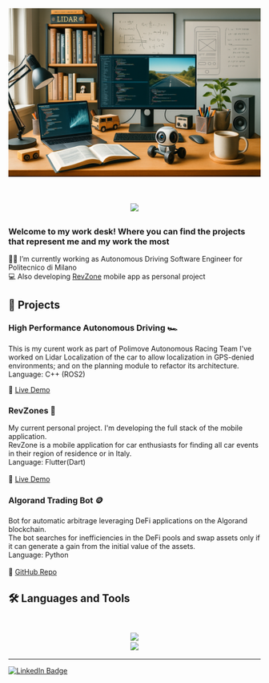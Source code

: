 <img src="https://github.com/BorsattoAndrea/BorsattoAndrea/blob/main/my_desk_generated4.PNG" alt="Banner of a developer sitting in front of a desk">


<h1 align="center">
    <img src="https://readme-typing-svg.herokuapp.com/?font=Inter&size=35&center=true&vCenter=true&width=500&height=70&color=4493F8&duration=5500&lines=+Hi,+I'm+Andrea+Borsatto!+👋;+Welcome+to+my+work+desk+🖥️;" />
</h1>

### Welcome to my work desk! Where you can find the projects that represent me and my work the most

👨‍💻 I’m currently working as Autonomous Driving Software Engineer for Politecnico di Milano<br>
💻 Also developing <a href="https://play.google.com/store/apps/details?id=com.scepapp.revzone&hl=it">RevZone</a> mobile app as personal project

## 📁 Projects

### High Performance Autonomous Driving 🏎️
This is my curent work as part of Polimove Autonomous Racing Team
I've worked on Lidar Localization of the car to allow localization in GPS-denied environments; and on the planning module to refactor its architecture.
Language: C++ (ROS2)

🚀 [Live Demo](https://www.youtube.com/watch?v=P6161bfa-WY)

### RevZones 📱
My current personal project. I'm developing the full stack of the mobile application.<br>
RevZone is a mobile application for car enthusiasts for finding all car events in their region of residence or in Italy.<br>
Language: Flutter(Dart)<br>
<br>
🚀 [Live Demo](sdfg)

### Algorand Trading Bot 🪙
Bot for automatic arbitrage leveraging DeFi applications on the Algorand blockchain.<br>
The bot searches for inefficiencies in the DeFi pools and swap assets only if it can generate a gain from the initial value of the assets.<br>
Language: Python<br>
<br>
🔗 [GitHub Repo](sdfg)


## 🛠️ Languages and Tools

<br>
<p align="center">
  <img src="https://skillicons.dev/icons?i=ros,cpp,python,matlab,flutter,dart,java,mysql" /><br>
    <img src="https://skillicons.dev/icons?i=gitlab,github,firebase" />
</p>
<hr>

[![LinkedIn Badge](https://img.shields.io/badge/LinkedIn-Connect-blue?style=flat&logo=linkedin)](https://linkedin.com/in/BorsattoAndrea)

